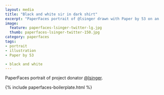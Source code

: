```yaml
---
layout: media
title: "Black and white sir in dark shirt"
excerpt: "PaperFaces portrait of @lsinger drawn with Paper by 53 on an iPad."
image: 
  feature: paperfaces-lsinger-twitter-lg.jpg
  thumb: paperfaces-lsinger-twitter-150.jpg
category: paperfaces
tags: 
- portrait
- illustration
- Paper by 53

- black and white
---
```


PaperFaces portrait of project donator [@lsinger](http://twitter.com/lsinger).

{% include paperfaces-boilerplate.html %}